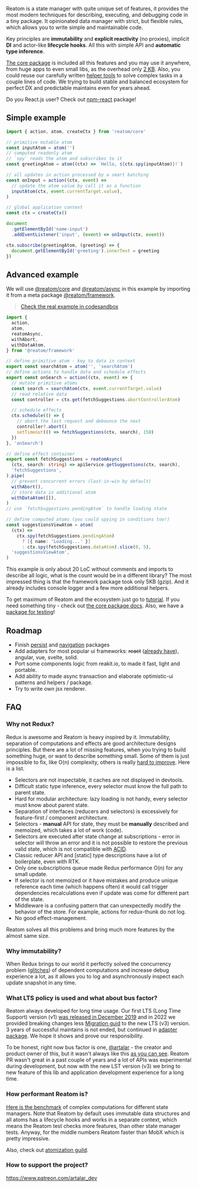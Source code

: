 Reatom is a state manager with quite unique set of features, it provides the most modern techniques for describing, executing, and debugging code in a tiny package. It opinionated data manager with strict, but flexible rules, which allows you to write simple and maintainable code.

Key principles are **immutability** and **explicit reactivity** (no proxies), implicit **DI** and actor-like **lifecycle hooks**. All this with simple API and **automatic type inference**.

[The core package](https://www.reatom.dev/packages/core) is included all this features and you may use it anywhere, from huge apps to even small libs, as the overhead only [2 KB](https://bundlejs.com/?q=%40reatom%2Fcore%40alpha). Also, you could reuse our carefully written [helper tools](https://www.reatom.dev/packages/framework) to solve complex tasks in a couple lines of code. We trying to build stable and balanced ecosystem for perfect DX and predictable maintains even for years ahead.

Do you React.js user? Check out [npm-react](https://www.reatom.dev/packages/npm-react) package!

## Simple example

```ts
import { action, atom, createCtx } from 'reatom/core'

// primitive mutable atom
const inputAtom = atom('')
// computed readonly atom
// `spy` reads the atom and subscribes to it
const greetingAtom = atom((ctx) => `Hello, ${ctx.spy(inputAtom)}!`)

// all updates in action processed by a smart batching
const onInput = action((ctx, event) =>
  // update the atom value by call it as a function
  inputAtom(ctx, event.currentTarget.value),
)

// global application context
const ctx = createCtx()

document
  .getElementById('name-input')
  .addEventListener('input', (event) => onInput(ctx, event))

ctx.subscribe(greetingAtom, (greeting) => {
  document.getElementById('greeting').innerText = greeting
})
```

## Advanced example

We will use [@reatom/core](https://www.reatom.dev/packages/core) and [@reatom/async](https://www.reatom.dev/packages/async) in this example by importing it from a meta package [@reatom/framework](https://www.reatom.dev/packages/framework).

> [Check the real example in codesandbox](https://codesandbox.io/s/reatomasync-9t0x42?file=/src/model.ts)

```ts
import {
  action,
  atom,
  reatomAsync,
  withAbort,
  withDataAtom,
} from '@reatom/framework'

// define primitive atom - key to data in context
export const searchAtom = atom('', 'searchAtom')
// define actions to handle data and schedule effects
export const onSearch = action((ctx, event) => {
  // mutate primitive atoms
  const search = searchAtom(ctx, event.currentTarget.value)
  // read relative data
  const controller = ctx.get(fetchSuggestions.abortControllerAtom)

  // schedule effects
  ctx.schedule(() => {
    // abort the last request and debounce the next
    controller?.abort()
    setTimeout(() => fetchSuggestions(ctx, search), 150)
  })
}, 'onSearch')

// define effect container
export const fetchSuggestions = reatomAsync(
  (ctx, search: string) => apiService.getSuggestions(ctx, search),
  'fetchSuggestions',
).pipe(
  // prevent concurrent errors (last-in-win by default)
  withAbort(),
  // store data in additional atom
  withDataAtom([]),
)
// use `fetchSuggestions.pendingAtom` to handle loading state

// define computed atoms (you could spying in conditions too!)
const suggestionsViewAtom = atom(
  (ctx) =>
    ctx.spy(fetchSuggestions.pendingAtom)
      ? [{ name: 'Loading...' }]
      : ctx.spy(fetchSuggestions.dataAtom).slice(0, 5),
  'suggestionsViewAtom',
)
```

This example is only about 20 LoC without comments and imports to describe all logic, what is the count would be in a different library? The most impressed thing is that the framework package took only 5KB (gzip). And it already includes console logger and a few more additional helpers.

<!-- Reatom is a mix of all best from MobX and Redux. It processes immutable data by separated atoms and use single global store, which make dataflow controllable and predictable, but granular and efficient. -->

To get maximum of Reatom and the ecosystem just go to [tutorial](https://www.reatom.dev/tutorial). If you need something tiny - check out [the core package docs](https://reatom.dev/packages/core). Also, we have a [package for testing](https://www.reatom.dev/packages/testing)!

## Roadmap

- Finish [persist](https://github.com/artalar/reatom/tree/v3/packages/persist) and [navigation](https://github.com/artalar/reatom/tree/v3/packages/navigation) packages
- Add adapters for most popular ui frameworks: ~~react~~ ([already have](https://www.reatom.dev/packages/npm-react)), angular, vue, svelte, solid.
- Port some components logic from reakit.io, to made it fast, light and portable.
- Add ability to made async transaction and elaborate optimistic-ui patterns and helpers / package.
- Try to write own jsx renderer.

## FAQ

### Why not Redux?

Redux is awesome and Reatom is heavy inspired by it. Immutability, separation of computations and effects are good architecture designs principles. But there are a lot of missing features, when you trying to build something huge, or want to describe something small. Some of them is just impossible to fix, like O(n) complexity, others is really [hard to improve](https://github.com/reduxjs/reselect/discussions/491). Here is a list.

- Selectors are not inspectable, it caches are not displayed in devtools.
- Difficult static type inference, every selector must know the full path to parent state.
- Hard for modular architecture: lazy loading is not handy, every selector must know about parent state.
- Separation of interfaces (reducers and selectors) is excessively for feature-first / component architecture.
- Selectors - **manual** API for state, they must be **manually** described and memoized, which takes a lot of work (code).
- Selectors are executed after state change at subscriptions - error in selector will throw an error and it is not possible to restore the previous valid state, which is not compatible with [ACID](/general/what-is-state-manager#transaction).
- Classic reducer API and [static] type descriptions have a lot of boilerplate, even with RTK.
- Only one subscriptions queue made Redux performance O(n) for any small update.
- If selector is not memoized or it have mistakes and produce unique reference each time (which happens often) it would call trigger dependencies recalculations even if update was come for different part of the state.
- Middleware is a confusing pattern that can unexpectedly modify the behavior of the store. For example, actions for redux-thunk do not log.
- No good effect-management.

Reatom solves all this problems and bring much more features by the almost same size.

### Why immutability?

When Redux brings to our world it perfectly solved the concurrency problem ([glitches](https://en.wikipedia.org/wiki/Reactive_programming#Glitches)) of dependent computations and increase debug experience a lot, as it allows you to log and asynchronously inspect each update snapshot in any time.

### What LTS policy is used and what about bus factor?

Reatom always developed for long time usage. Our first LTS (Long Time Support) version (v1) [was released in December 2019](https://github.com/artalar/reatom/releases/tag/v1.0) and in 2022 we provided breaking changes less [Migration guid](https://www.reatom.dev/packages/core-v1#migration-guide) to the new LTS (v3) version. 3 years of successful maintains is not ended, but continued in [adapter package](https://www.reatom.dev/packages/core-v1). We hope it shows and prove our responsibility.

To be honest, right now bus factor is one, [@artalar](https://github.com/artalar/) - the creator and product owner of this, but it wasn't always like this [as you can see](https://github.com/artalar/reatom/graphs/contributors). Reatom PR wasn't great in a past couple of years and a lot of APIs was experimental during development, but now with the new LST version (v3) we bring to new feature of this lib and application development experience for a long time.

### How performant Reatom is?

[Here is the benchmark](https://github.com/artalar/reactive-computed-bench) of complex computations for different state managers. Note that Reatom by default uses immutable data structures and all atoms has a lifecycle hooks and works in a separate context, which means the Reatom test checks more features, than other state manager tests. Anyway, for the middle numbers Reatom faster than MobX which is pretty impressive.

Also, check out [atomization guild](https://www.reatom.dev/guides/atomization).

### How to support the project?

https://www.patreon.com/artalar_dev
